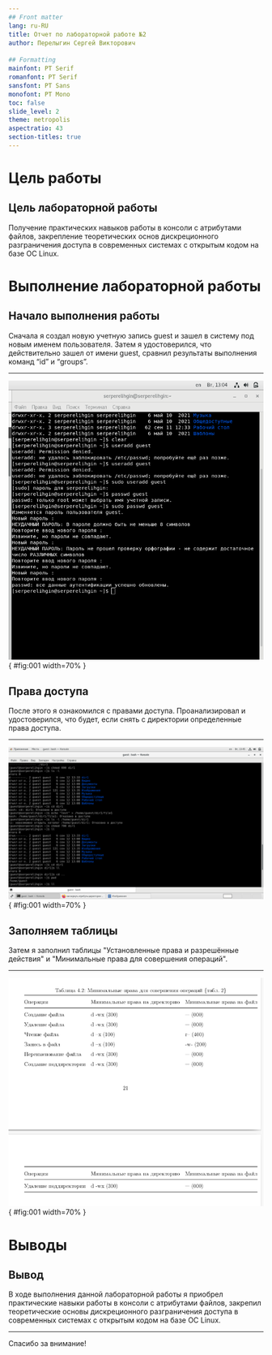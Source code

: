```yaml
---
## Front matter
lang: ru-RU
title: Отчет по лабораторной работе №2
author: Перелыгин Сергей Викторович

## Formatting
mainfont: PT Serif
romanfont: PT Serif
sansfont: PT Sans
monofont: PT Mono
toc: false
slide_level: 2
theme: metropolis
aspectratio: 43
section-titles: true
---
```


# Цель работы

## Цель лабораторной работы

Получение практических навыков работы в консоли с атрибутами файлов, закрепление теоретических основ дискреционного разграничения доступа в современных системах с открытым кодом на базе ОС Linux.

# Выполнение лабораторной работы

## Начало выполнения работы

Сначала я создал новую учетную запись guest и зашел в систему под новым именем пользователя.
Затем я удостоверился, что действительно зашел от имени guest, сравнил результаты выполнения команд “id” и “groups”.

---

![Начало работы](primages/1.png){ #fig:001 width=70% }

## Права доступа

После этого я ознакомился с правами доступа. Проанализировал и удостоверился, что будет, если снять с директории определенные права доступа.

---

![Права доступа](primages/2.png){ #fig:001 width=70% }


## Заполняем таблицы

Затем я заполнил таблицы "Установленные права и разрешённые действия" и "Минимальные права для совершения операций".

---

![Таблицы](primages/3.png){ #fig:001 width=70% }

# Выводы

## Вывод

В ходе выполнения данной лабораторной работы я приобрел практические
навыки работы в консоли с атрибутами файлов, закрепил теоретические основы дискреционного разграничения доступа в современных системах с открытым кодом на базе ОС Linux.

---
Спасибо за внимание!










